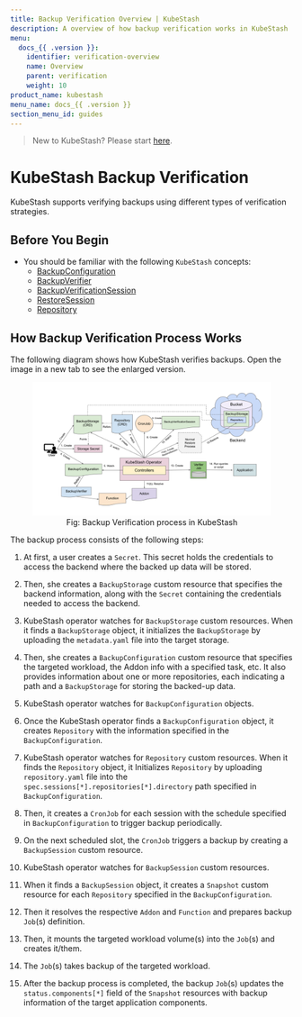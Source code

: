 ```yaml
---
title: Backup Verification Overview | KubeStash
description: A overview of how backup verification works in KubeStash
menu:
  docs_{{ .version }}:
    identifier: verification-overview
    name: Overview
    parent: verification
    weight: 10
product_name: kubestash
menu_name: docs_{{ .version }}
section_menu_id: guides
---
```


> New to KubeStash? Please start [here](/docs/concepts/README.md).

# KubeStash Backup Verification

KubeStash supports verifying backups using different types of verification strategies.

## Before You Begin

- You should be familiar with the following `KubeStash` concepts:
  - [BackupConfiguration](/docs/concepts/crds/backupconfiguration/index.md)
  - [BackupVerifier](/docs/concepts/crds/backupverifier/index.md)
  - [BackupVerificationSession](/docs/concepts/crds/backupverificationsession/index.md)
  - [RestoreSession](/docs/concepts/crds/restoresession/index.md)
  - [Repository](/docs/concepts/crds/repository/index.md)

## How Backup Verification Process Works

The following diagram shows how KubeStash verifies backups. Open the image in a new tab to see the enlarged version.

<figure align="center">
   <img alt="KubeStash Backup Verification Flow" src="images/backup_verification_overview.svg">
    <figcaption align="center">Fig: Backup Verification process in KubeStash</figcaption>
</figure>

The backup process consists of the following steps:

1. At first, a user creates a `Secret`. This secret holds the credentials to access the backend where the backed up data will be stored.

2. Then, she creates a `BackupStorage` custom resource that specifies the backend information, along with the `Secret` containing the credentials needed to access the backend.

3. KubeStash operator watches for `BackupStorage` custom resources. When it finds a `BackupStorage` object, it initializes the `BackupStorage` by uploading the `metadata.yaml` file into the target storage.

4. Then, she creates a `BackupConfiguration` custom resource that specifies the targeted workload, the Addon info with a specified task, etc. It also provides information about one or more repositories, each indicating a path and a `BackupStorage` for storing the backed-up data.

5. KubeStash operator watches for `BackupConfiguration` objects.

6. Once the KubeStash operator finds a `BackupConfiguration` object, it creates `Repository` with the information specified in the `BackupConfiguration`.

7. KubeStash operator watches for `Repository` custom resources. When it finds the `Repository` object, it Initializes `Repository` by uploading `repository.yaml` file into the `spec.sessions[*].repositories[*].directory` path specified in `BackupConfiguration`.

8. Then, it creates a `CronJob` for each session with the schedule specified in `BackupConfiguration` to trigger backup periodically.

9. On the next scheduled slot, the `CronJob` triggers a backup by creating a `BackupSession` custom resource.

10. KubeStash operator watches for `BackupSession` custom resources.

11. When it finds a `BackupSession` object, it creates a `Snapshot` custom resource for each `Repository` specified in the `BackupConfiguration`.

12. Then it resolves the respective `Addon` and `Function` and prepares backup `Job`(s) definition.

13. Then, it mounts the targeted workload volume(s) into the `Job`(s) and creates it/them.

14. The `Job`(s) takes backup of the targeted workload.

15. After the backup process is completed, the backup `Job`(s) updates the `status.components[*]` field of the `Snapshot` resources with backup information of the target application components.
